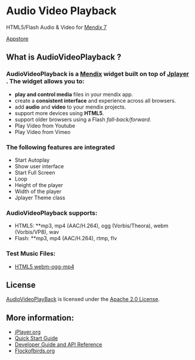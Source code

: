 # Audio Video Playback
HTML5/Flash Audio & Video for [Mendix 7](http://mendix.com/)

[Appstore](https://appstore.home.mendix.com/index.html?v=7#1400594764694)

## What is AudioVideoPlayback ?

### AudioVideoPlayback is a [Mendix](http://mendix.com) widget built on top of [Jplayer ](http://jplayer.org/). The widget allows you to:
* **play and control media** files in your mendix app.
* create a **consistent interface** and experience across all browsers.
* add **audio** and **video** to your mendix projects.
* support more devices using **HTML5**.
* support older browsers using a Flash _fall-back/forward_.
* Play Video from Youtube
* Play Video from Vimeo

### The following features are integrated
* Start Autoplay
* Show user interface
* Start Full Screen
* Loop
* Height of the player
* Width of the player
* Jplayer Theme class


### AudioVideoPlayback supports:
* HTML5: **mp3, mp4 (AAC/H.264), ogg (Vorbis/Theora), webm (Vorbis/VP8), wav
* Flash: **mp3, mp4 (AAC/H.264), rtmp, flv

### Test Music Files:
* [HTML5 webm-ogg-mp4](http://techslides.com/sample-webm-ogg-and-mp4-video-files-for-html5)

## License
[AudioVideoPlayBack](https://appstore.home.mendix.com/index.html?v=7#1400594764694) is licensed under the [Apache 2.0 License](http://www.apache.org/licenses/).

## More information:
* [jPlayer.org](http://jplayer.org/)
* [Quick Start Guide](https://www.youtube.com/watch?v=Vf78fTj4S2M)
* [Developer Guide and API Reference](http://www.jplayer.org/latest/developer-guide/)
* [Flockofbirds.org](http://flockofbirds.org/)
